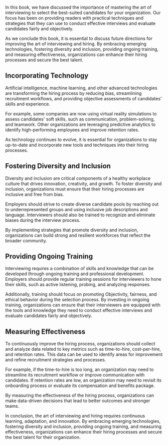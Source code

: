 
In this book, we have discussed the importance of mastering the art of interviewing to select the best-suited candidates for your organization. Our focus has been on providing readers with practical techniques and strategies that they can use to conduct effective interviews and evaluate candidates fairly and objectively.

As we conclude this book, it is essential to discuss future directions for improving the art of interviewing and hiring. By embracing emerging technologies, fostering diversity and inclusion, providing ongoing training, and measuring effectiveness, organizations can enhance their hiring processes and secure the best talent.

Incorporating Technology
------------------------

Artificial intelligence, machine learning, and other advanced technologies are transforming the hiring process by reducing bias, streamlining recruitment workflows, and providing objective assessments of candidates' skills and experience.

For example, some companies are now using virtual reality simulations to assess candidates' soft skills, such as communication, problem-solving, and teamwork. Other organizations are leveraging predictive analytics to identify high-performing employees and improve retention rates.

As technology continues to evolve, it is essential for organizations to stay up-to-date and incorporate new tools and techniques into their hiring processes.

Fostering Diversity and Inclusion
---------------------------------

Diversity and inclusion are critical components of a healthy workplace culture that drives innovation, creativity, and growth. To foster diversity and inclusion, organizations must ensure that their hiring processes are inclusive and free from bias.

Employers should strive to create diverse candidate pools by reaching out to underrepresented groups and using inclusive job descriptions and language. Interviewers should also be trained to recognize and eliminate biases during the interview process.

By implementing strategies that promote diversity and inclusion, organizations can build strong and resilient workforces that reflect the broader community.

Providing Ongoing Training
--------------------------

Interviewing requires a combination of skills and knowledge that can be developed through ongoing training and professional development. Employers should provide regular training sessions for interviewers to hone their skills, such as active listening, probing, and analyzing responses.

Additionally, training should focus on promoting Objectivity, fairness, and ethical behavior during the selection process. By investing in ongoing training, organizations can ensure that their interviewers are equipped with the tools and knowledge they need to conduct effective interviews and evaluate candidates fairly and objectively.

Measuring Effectiveness
-----------------------

To continuously improve the hiring process, organizations should collect and analyze data related to key metrics such as time-to-hire, cost-per-hire, and retention rates. This data can be used to identify areas for improvement and refine recruitment strategies and processes.

For example, if the time-to-hire is too long, an organization may need to streamline its recruitment workflow or improve communication with candidates. If retention rates are low, an organization may need to revisit its onboarding process or evaluate its compensation and benefits package.

By measuring the effectiveness of the hiring process, organizations can make data-driven decisions that lead to better outcomes and stronger teams.

In conclusion, the art of interviewing and hiring requires continuous learning, adaptation, and innovation. By embracing emerging technologies, fostering diversity and inclusion, providing ongoing training, and measuring effectiveness, organizations can enhance their hiring processes and secure the best talent for their organization.
